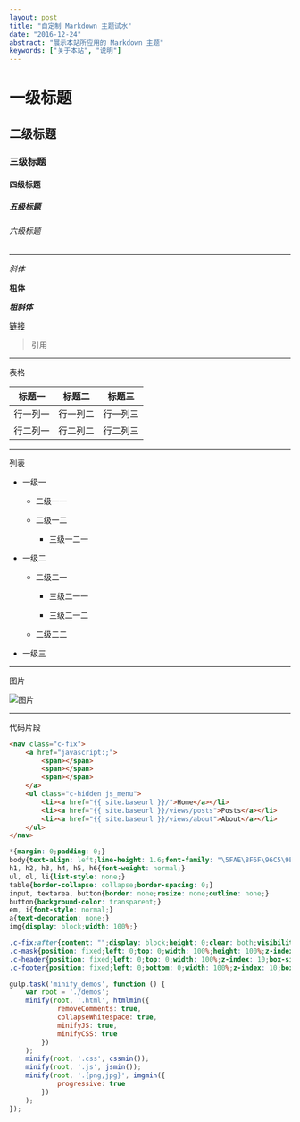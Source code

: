 ```yaml
---
layout: post
title: "自定制 Markdown 主题试水"
date: "2016-12-24"
abstract: "展示本站所应用的 Markdown 主题"
keywords: ["关于本站", "说明"]
---
```


# 一级标题

## 二级标题

### 三级标题

#### 四级标题

##### 五级标题

###### 六级标题

*****

_斜体_

__粗体__

___粗斜体___

[链接](http://oij8a9ql4.bkt.clouddn.com/test.png)

> 引用

*****

表格

| 标题一 | 标题二 | 标题三 |
| ------ | ------ | ------ |
| 行一列一 | 行一列二 | 行一列三 |
| 行二列一 | 行二列二 | 行二列三 |

*****

列表

+ 一级一

    + 二级一一
    
    + 二级一二
    
        + 三级一二一

+ 一级二

    + 二级二一
    
        + 三级二一一
        
        + 三级二一二
    
    + 二级二二

+ 一级三

*****

图片

![图片](http://oij8a9ql4.bkt.clouddn.com/test.png)

*****

代码片段

```html
<nav class="c-fix">
    <a href="javascript:;">
        <span></span>
        <span></span>
        <span></span>
    </a>
    <ul class="c-hidden js_menu">
        <li><a href="{{ site.baseurl }}/">Home</a></li>
        <li><a href="{{ site.baseurl }}/views/posts">Posts</a></li>
        <li><a href="{{ site.baseurl }}/views/about">About</a></li>
    </ul>
</nav>
```

```css
*{margin: 0;padding: 0;}
body{text-align: left;line-height: 1.6;font-family: "\5FAE\8F6F\96C5\9ED1", "\5B8B\4F53", Arial, Verdana;}
h1, h2, h3, h4, h5, h6{font-weight: normal;}
ul, ol, li{list-style: none;}
table{border-collapse: collapse;border-spacing: 0;}
input, textarea, button{border: none;resize: none;outline: none;}
button{background-color: transparent;}
em, i{font-style: normal;}
a{text-decoration: none;}
img{display: block;width: 100%;}

.c-fix:after{content: "";display: block;height: 0;clear: both;visibility: hidden;}
.c-mask{position: fixed;left: 0;top: 0;width: 100%;height: 100%;z-index: 100;background-color: rgba(0, 0, 0, 0.5);display: none;}
.c-header{position: fixed;left: 0;top: 0;width: 100%;z-index: 10;box-sizing: border-box;}
.c-footer{position: fixed;left: 0;bottom: 0;width: 100%;z-index: 10;box-sizing: border-box;}
```

```javascript
gulp.task('minify_demos', function () {
    var root = './demos';
    minify(root, '.html', htmlmin({
            removeComments: true,
            collapseWhitespace: true,
            minifyJS: true,
            minifyCSS: true
        })
    );
    minify(root, '.css', cssmin());
    minify(root, '.js', jsmin());
    minify(root, '.{png,jpg}', imgmin({
            progressive: true
        })
    );
});
```
